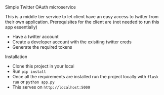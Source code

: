 Simple Twitter OAuth microservice
    
   This is a middle tier service to let client have an easy access to twitter 
   from their own application. Prerequisites for the client are (not needed to run this app essentially)
     
   - Have a twitter account
   - Create a developer account with the exisiting twitter creds
   - Generate the required tokens
   
Installation

 - Clone this project in your local
 - Run `pip install`
 - Once all the requirements are installed run the project locally with
    `flask run` or `python app.py`
 - This serves on `http://localhost:5000`
 